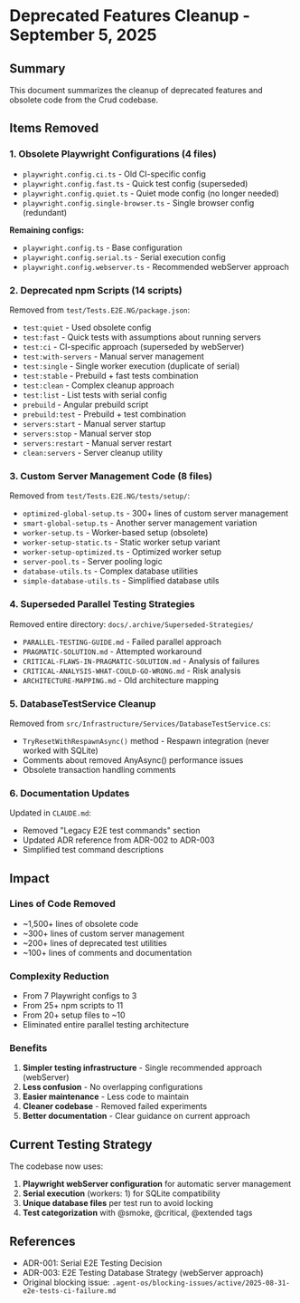 # Deprecated Features Cleanup - September 5, 2025

## Summary
This document summarizes the cleanup of deprecated features and obsolete code from the Crud codebase.

## Items Removed

### 1. Obsolete Playwright Configurations (4 files)
- `playwright.config.ci.ts` - Old CI-specific config
- `playwright.config.fast.ts` - Quick test config (superseded)
- `playwright.config.quiet.ts` - Quiet mode config (no longer needed)
- `playwright.config.single-browser.ts` - Single browser config (redundant)

**Remaining configs:**
- `playwright.config.ts` - Base configuration
- `playwright.config.serial.ts` - Serial execution config
- `playwright.config.webserver.ts` - Recommended webServer approach

### 2. Deprecated npm Scripts (14 scripts)
Removed from `test/Tests.E2E.NG/package.json`:
- `test:quiet` - Used obsolete config
- `test:fast` - Quick tests with assumptions about running servers
- `test:ci` - CI-specific approach (superseded by webServer)
- `test:with-servers` - Manual server management
- `test:single` - Single worker execution (duplicate of serial)
- `test:stable` - Prebuild + fast tests combination
- `test:clean` - Complex cleanup approach
- `test:list` - List tests with serial config
- `prebuild` - Angular prebuild script
- `prebuild:test` - Prebuild + test combination
- `servers:start` - Manual server startup
- `servers:stop` - Manual server stop
- `servers:restart` - Manual server restart
- `clean:servers` - Server cleanup utility

### 3. Custom Server Management Code (8 files)
Removed from `test/Tests.E2E.NG/tests/setup/`:
- `optimized-global-setup.ts` - 300+ lines of custom server management
- `smart-global-setup.ts` - Another server management variation
- `worker-setup.ts` - Worker-based setup (obsolete)
- `worker-setup-static.ts` - Static worker setup variant
- `worker-setup-optimized.ts` - Optimized worker setup
- `server-pool.ts` - Server pooling logic
- `database-utils.ts` - Complex database utilities
- `simple-database-utils.ts` - Simplified database utils

### 4. Superseded Parallel Testing Strategies
Removed entire directory: `docs/.archive/Superseded-Strategies/`
- `PARALLEL-TESTING-GUIDE.md` - Failed parallel approach
- `PRAGMATIC-SOLUTION.md` - Attempted workaround
- `CRITICAL-FLAWS-IN-PRAGMATIC-SOLUTION.md` - Analysis of failures
- `CRITICAL-ANALYSIS-WHAT-COULD-GO-WRONG.md` - Risk analysis
- `ARCHITECTURE-MAPPING.md` - Old architecture mapping

### 5. DatabaseTestService Cleanup
Removed from `src/Infrastructure/Services/DatabaseTestService.cs`:
- `TryResetWithRespawnAsync()` method - Respawn integration (never worked with SQLite)
- Comments about removed AnyAsync() performance issues
- Obsolete transaction handling comments

### 6. Documentation Updates
Updated in `CLAUDE.md`:
- Removed "Legacy E2E test commands" section
- Updated ADR reference from ADR-002 to ADR-003
- Simplified test command descriptions

## Impact

### Lines of Code Removed
- ~1,500+ lines of obsolete code
- ~300+ lines of custom server management
- ~200+ lines of deprecated test utilities
- ~100+ lines of comments and documentation

### Complexity Reduction
- From 7 Playwright configs to 3
- From 25+ npm scripts to 11
- From 20+ setup files to ~10
- Eliminated entire parallel testing architecture

### Benefits
1. **Simpler testing infrastructure** - Single recommended approach (webServer)
2. **Less confusion** - No overlapping configurations
3. **Easier maintenance** - Less code to maintain
4. **Cleaner codebase** - Removed failed experiments
5. **Better documentation** - Clear guidance on current approach

## Current Testing Strategy

The codebase now uses:
1. **Playwright webServer configuration** for automatic server management
2. **Serial execution** (workers: 1) for SQLite compatibility
3. **Unique database files** per test run to avoid locking
4. **Test categorization** with @smoke, @critical, @extended tags

## References
- ADR-001: Serial E2E Testing Decision
- ADR-003: E2E Testing Database Strategy (webServer approach)
- Original blocking issue: `.agent-os/blocking-issues/active/2025-08-31-e2e-tests-ci-failure.md`
